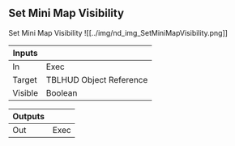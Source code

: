 ## Set Mini Map Visibility
Set Mini Map Visibility
![[../img/nd_img_SetMiniMapVisibility.png]]

|Inputs||
|--|--|
| In | Exec |
| Target | TBLHUD Object Reference |
| Visible | Boolean |

|Outputs||
|--|--|
| Out | Exec |

